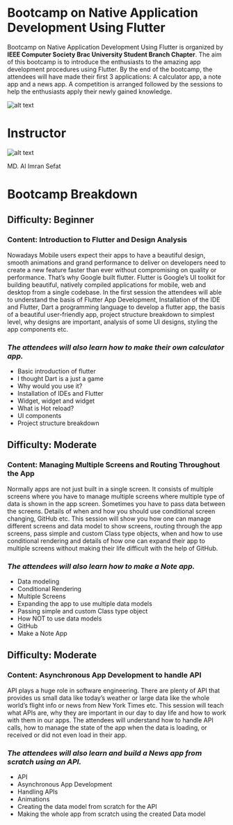 # Bootcamp on Native Application Development Using Flutter
Bootcamp on Native Application Development Using Flutter is organized by **IEEE Computer Society Brac University Student Branch Chapter**. The aim of this bootcamp is to introduce the enthusiasts to the amazing app development procedures using Flutter. By the end of the bootcamp, the attendees will have made their first 3 applications: A calculator app, a note app and a news app. A competition is arranged followed by the sessions to help the enthusiasts apply their newly gained knowledge.

![alt text](https://i.ibb.co/FVbX7F2/ieee-cs.png "BRACU IEEE Computer Society Student Branch")

# Instructor 
![alt text](https://i.ibb.co/McPmFtP/rsz-instructor.jpg "MD. Al Imran Sefat")

MD. Al Imran Sefat



# Bootcamp Breakdown
## **Difficulty: Beginner**
### **Content: Introduction to Flutter and Design Analysis**

Nowadays Mobile users expect their apps to have a beautiful design, smooth
animations and grand performance to deliver on developers need to create a new
feature faster than ever without compromising on quality or performance. That’s
why Google built flutter.
Flutter is Google’s UI toolkit for building beautiful, natively compiled
applications for mobile, web and desktop from a single codebase.
In the first session the attendees will able to understand the basis of Flutter App
Development, Installation of the IDE and Flutter, Dart a programming language
to develop a flutter app, the basis of a beautiful user-friendly app, project structure
breakdown to simplest level, why designs are important, analysis of some UI
designs, styling the app components etc.
### *The attendees will also learn how to make their own calculator app.*

- Basic introduction of flutter
- I thought Dart is a just a game
- Why would you use it?
- Installation of IDEs and Flutter
- Widget, widget and widget
- What is Hot reload?
- UI components
- Project structure breakdown

## **Difficulty: Moderate**
### **Content: Managing Multiple Screens and Routing Throughout the App**

Normally apps are not just built in a single screen. It consists of multiple screens
where you have to manage multiple screens where multiple type of data is shown
in the app screen. Sometimes you have to pass data between the screens. Details
of when and how you should use conditional screen changing, GitHub etc.
This session will show you how one can manage different screens and data model
to show screens, routing through the app screens, pass simple and custom Class
type objects, when and how to use conditional rendering and details of how one
can expand their app to multiple screens without making their life difficult with
the help of GitHub.
### *The attendees will also learn how to make a Note app.*
- Data modeling
- Conditional Rendering
- Multiple Screens
- Expanding the app to use multiple data models
- Passing simple and custom Class type object
- How NOT to use data models
- GitHub
- Make a Note App


## **Difficulty: Moderate**
### **Content: Asynchronous App Development to handle API**

API plays a huge role in software engineering. There are plenty of API that
provides us small data like today’s weather or large data like the whole world’s
flight info or news from New York Times etc.
This session will teach what APIs are, why they are important in our day to day
life and how to work with them in our apps. The attendees will understand how
to handle API calls, how to manage the state of the app when the data is loading,
or received or did not even load in their app.
### *The attendees will also learn and build a News app from scratch using an API.*
- API
- Asynchronous App Development
- Handling APIs
- Animations
- Creating the data model from scratch for the API
- Making the whole app from scratch using the created Data model
